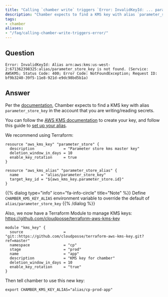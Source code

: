 ```yaml
---
title: "Calling `chamber write` triggers `Error: InvalidKeyId: ... parameter_store_key is not found.`"
description: "Chamber expects to find a KMS key with alias `parameter_store_key`"
tags:
- chamber
aliases:
- "/faq/calling-chamber-write-triggers-error/"
---
```


## Question

```
Error: InvalidKeyId: Alias arn:aws:kms:us-west-2:671362398325:alias/parameter_store_key is not found. (Service: AWSKMS; Status Code: 400; Error Code: NotFoundException; Request ID: bf9b3240-39f5-11e8-921d-e9dc98bd5b1a)
```

## Answer

Per the [documentation](https://github.com/segmentio/chamber/blob/master/README.md#setting-up-kms), Chamber expects to find a KMS key with alias `parameter_store_key` in the account that you are writing/reading secrets.

You can follow the [AWS KMS documentation](http://docs.aws.amazon.com/kms/latest/developerguide/create-keys.html) to create your key, and follow this guide to [set up your alias](http://docs.aws.amazon.com/kms/latest/developerguide/programming-aliases.html).

We recommend using Terraform:
```
resource "aws_kms_key" "parameter_store" {
  description             = "Parameter store kms master key"
  deletion_window_in_days = 10
  enable_key_rotation     = true
}

resource "aws_kms_alias" "parameter_store_alias" {
  name          = "alias/parameter_store_key"
  target_key_id = "${aws_kms_key.parameter_store.id}"
}
```

{{% dialog type="info" icon="fa-info-circle" title="Note" %}}
Define `CHAMBER_KMS_KEY_ALIAS` environment variable to override the default of `alias/parameter_store_key`
{{% /dialog %}}


Also, we now have a Terraform Module to manage KMS keys: <https://github.com/cloudposse/terraform-aws-kms-key>

```
module "kms_key" {
  source                  = "git::https://github.com/cloudposse/terraform-aws-kms-key.git?ref=master"
  namespace               = "cp"
  stage                   = "prod"
  name                    = "app"
  description             = "KMS key for chamber"
  deletion_window_in_days = 10
  enable_key_rotation     = "true"
}
```

Then tell chamber to use this new key:

```
export CHAMBER_KMS_KEY_ALIAS="alias/cp-prod-app"
```
